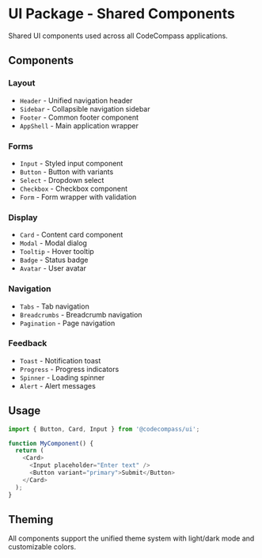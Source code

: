 # UI Package - Shared Components

Shared UI components used across all CodeCompass applications.

## Components

### Layout
- `Header` - Unified navigation header
- `Sidebar` - Collapsible navigation sidebar
- `Footer` - Common footer component
- `AppShell` - Main application wrapper

### Forms
- `Input` - Styled input component
- `Button` - Button with variants
- `Select` - Dropdown select
- `Checkbox` - Checkbox component
- `Form` - Form wrapper with validation

### Display
- `Card` - Content card component
- `Modal` - Modal dialog
- `Tooltip` - Hover tooltip
- `Badge` - Status badge
- `Avatar` - User avatar

### Navigation
- `Tabs` - Tab navigation
- `Breadcrumbs` - Breadcrumb navigation
- `Pagination` - Page navigation

### Feedback
- `Toast` - Notification toast
- `Progress` - Progress indicators
- `Spinner` - Loading spinner
- `Alert` - Alert messages

## Usage

```typescript
import { Button, Card, Input } from '@codecompass/ui';

function MyComponent() {
  return (
    <Card>
      <Input placeholder="Enter text" />
      <Button variant="primary">Submit</Button>
    </Card>
  );
}
```

## Theming

All components support the unified theme system with light/dark mode and customizable colors.
